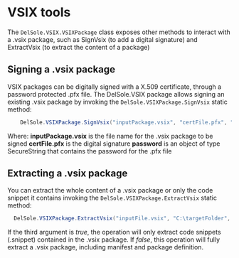 # VSIX tools
The `DelSole.VSIX.VSIXPackage` class exposes other methods to interact with a .vsix package, such as SignVsix (to add a digital signature) and ExtractVsix (to extract the content of a package)

## Signing a .vsix package ##

VSIX packages can be digitally signed with a X.509 certificate, through a password protected .pfx file. The DelSole.VSIX package allows signing an existing .vsix package by invoking the `DelSole.VSIXPackage.SignVsix` static method:

```csharp
    DelSole.VSIXPackage.SignVsix("inputPackage.vsix", "certFile.pfx", "password");
```

Where:
**inputPackage.vsix** is the file name for the .vsix package to be signed
**certFile.pfx** is the digital signature
**password** is an object of type SecureString that contains the password for the .pfx file

## Extracting a .vsix package ##

You can extract the whole content of a .vsix package or only the code snippet it contains invoking the `DelSole.VSIXPackage.ExtractVsix` static method:

  ```csharp
    DelSole.VSIXPackage.ExtractVsix("inputFile.vsix", "C:\targetFolder", true);
 ```

If the third argument is *true*, the operation will only extract code snippets (.snippet) contained in the .vsix package. If *false*, this operation will fully extract a .vsix package, including manifest and package definition.


